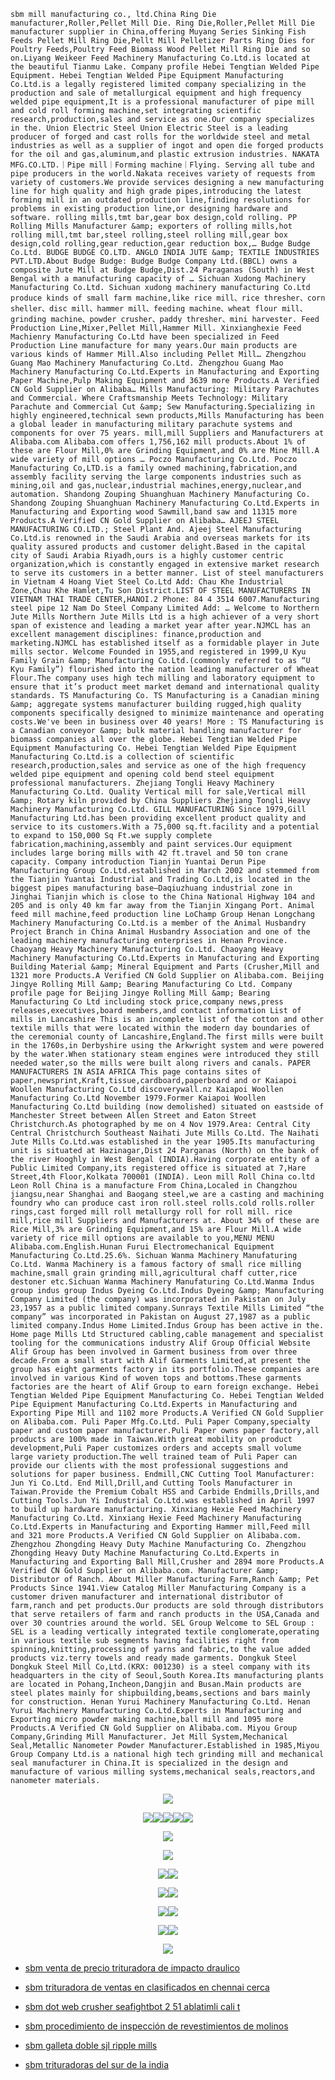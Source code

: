 
```
sbm mill manufacturing co., ltd.China Ring Die manufacturer,Roller,Pellet Mill Die. Ring Die,Roller,Pellet Mill Die manufacturer supplier in China,offering Muyang Series Sinking Fish Feeds Pellet Mill Ring Die,Pellt Mill Pelletizer Parts Ring Dies for Poultry Feeds,Poultry Feed Biomass Wood Pellet Mill Ring Die and so on.Liyang Weikeer Feed Machinery Manufacturing Co.Ltd.is located at the beautiful Tianmu Lake. Company profile Hebei Tengtian Welded Pipe Equipment. Hebei Tengtian Welded Pipe Equipment Manufacturing Co.Ltd.is a legally registered limited company specializing in the production and sale of metallurgical equipment and high frequency welded pipe equipment,It is a professional manufacturer of pipe mill and cold roll forming machine,set integrating scientific research,production,sales and service as one.Our company specializes in the. Union Electric Steel Union Electric Steel is a leading producer of forged and cast rolls for the worldwide steel and metal industries as well as a supplier of ingot and open die forged products for the oil and gas,aluminum,and plastic extrusion industries. NAKATA MFG.CO.LTD.｜Pipe mill｜Forming machine｜Flying. Serving all tube and pipe producers in the world.Nakata receives variety of requests from variety of customers.We provide services designing a new manufacturing line for high quality and high grade pipes,introducing the latest forming mill in an outdated production line,finding resolutions for problems in existing production line,or designing hardware and software. rolling mills,tmt bar,gear box design,cold rolling. PP Rolling Mills Manufacturer &amp; exporters of rolling mills,hot rolling mill,tmt bar,steel rolling,steel rolling mill,gear box design,cold rolling,gear reduction,gear reduction box,… Budge Budge Co.Ltd. BUDGE BUDGE CO.LTD. ANGLO INDIA JUTE &amp; TEXTILE INDUSTRIES PVT.LTD.About Budge Budge: Budge Budge Company Ltd.(BBCL) owns a composite Jute Mill at Budge Budge,Dist.24 Paraganas (South) in West Bengal with a manufacturing capacity of … Sichuan Xudong Machinery Manufacturing Co.Ltd. Sichuan xudong machinery manufacturing Co.Ltd produce kinds of small farm machine,like rice mill、rice thresher、corn sheller、disc mill、hammer mill、feeding machine、wheat flour mill、grinding machine、powder crusher、paddy thresher、mini harvester. Feed Production Line,Mixer,Pellet Mill,Hammer Mill. Xinxianghexie Feed Machienry Manufacturing Co.Ltd have been specialized in Feed Production Line manufacture for many years.Our main products are various kinds of Hammer Mill.Also including Pellet Mill… Zhengzhou Guang Mao Machinery Manufacturing Co.Ltd. Zhengzhou Guang Mao Machinery Manufacturing Co.Ltd.Experts in Manufacturing and Exporting Paper Machine,Pulp Making Equipment and 3639 more Products.A Verified CN Gold Supplier on Alibaba… Mills Manufacturing: Military Parachutes and Commercial. Where Craftsmanship Meets Technology: Military Parachute and Commercial Cut &amp; Sew Manufacturing.Specializing in highly engineered,technical sewn products,Mills Manufacturing has been a global leader in manufacturing military parachute systems and components for over 75 years. mill,mill Suppliers and Manufacturers at Alibaba.com Alibaba.com offers 1,756,162 mill products.About 1% of these are Flour Mill,0% are Grinding Equipment,and 0% are Mine Mill.A wide variety of mill options … Poczo Manufacturing Co.Ltd. Poczo Manufacturing Co,LTD.is a family owned machining,fabrication,and assembly facility serving the large components industries such as mining,oil and gas,nuclear,industrial machines,energy,nuclear,and automation. Shandong Zouping Shuanghuan Machinery Manufacturing Co. Shandong Zouping Shuanghuan Machinery Manufacturing Co.Ltd.Experts in Manufacturing and Exporting wood Sawmill,band saw and 11315 more Products.A Verified CN Gold Supplier on Alibaba… AJEEJ STEEL MANUFACTURING CO.LTD.; Steel Plant And. Ajeej Steel Manufacturing Co.Ltd.is renowned in the Saudi Arabia and overseas markets for its quality assured products and customer delight.Based in the capital city of Saudi Arabia Riyadh,ours is a highly customer centric organization,which is constantly engaged in extensive market research to serve its customers in a better manner. List of steel manufacturers in Vietnam 4 Hoang Viet Steel Co.Ltd Add: Chau Khe Industrial Zone,Chau Khe Hamlet,Tu Son District.LIST OF STEEL MANUFACTURERS IN VIETNAM THAI TRADE CENTER,HANOI.2 Phone: 84 4 3514 6007.Manufacturing steel pipe 12 Nam Do Steel Company Limited Add: … Welcome to Northern Jute Mills Northern Jute Mills Ltd is a high achiever of a very short span of existence and leading a market year after year.NJMCL has an excellent management disciplines: finance,production and marketing.NJMCL has established itself as a formidable player in Jute mills sector. Welcome Founded in 1955,and registered in 1999,U Kyu Family Grain &amp; Manufacturing Co.Ltd.(commonly referred to as “U Kyu Family”) flourished into the nation leading manufacturer of Wheat Flour.The company uses high tech milling and laboratory equipment to ensure that it’s product meet market demand and international quality standards. TS Manufacturing Co. TS Manufacturing is a Canadian mining &amp; aggregate systems manufacturer building rugged,high quality components specifically designed to minimize maintenance and operating costs.We've been in business over 40 years! More : TS Manufacturing is a Canadian conveyor &amp; bulk material handling manufacturer for biomass companies all over the globe. Hebei Tengtian Welded Pipe Equipment Manufacturing Co. Hebei Tengtian Welded Pipe Equipment Manufacturing Co.Ltd.is a collection of scientific research,production,sales and service as one of the high frequency welded pipe equipment and opening cold bend steel equipment professional manufacturers. Zhejiang Tongli Heavy Machinery Manufacturing Co.Ltd. Quality Vertical mill for sale,Vertical mill &amp; Rotary kiln provided by China Suppliers Zhejiang Tongli Heavy Machinery Manufacturing Co.Ltd. GILL MANUFACTURING Since 1979,Gill Manufacturing Ltd.has been providing excellent product quality and service to its customers.With a 75,000 sq.ft.facility and a potential to expand to 150,000 Sq Ft.we supply complete fabrication,machining,assembly and paint services.Our equipment includes large boring mills with 42 ft.travel and 50 ton crane capacity. Company introduction Tianjin Yuantai Derun Pipe Manufacturing Group Co.Ltd.established in March 2002 and stemmed from the Tianjin Yuantai Industrial and Trading Co.Ltd,is located in the biggest pipes manufacturing base—Daqiuzhuang industrial zone in Jinghai Tianjin which is close to the China National Highway 104 and 205 and is only 40 km far away from the Tianjin Xingang Port. Animal feed mill machine,feed production line LoChamp Group Henan Longchang Machinery Manufacturing Co.Ltd.is a member of the Animal Husbandry Project Branch in China Animal Husbandry Association and one of the leading machinery manufacturing enterprises in Henan Province. Chaoyang Heavy Machinery Manufacturing Co.Ltd. Chaoyang Heavy Machinery Manufacturing Co.Ltd.Experts in Manufacturing and Exporting Building Material &amp; Mineral Equipment and Parts (Crusher,Mill and 1321 more Products.A Verified CN Gold Supplier on Alibaba.com. Beijing Jingye Rolling Mill &amp; Bearing Manufacturing Co Ltd. Company profile page for Beijing Jingye Rolling Mill &amp; Bearing Manufacturing Co Ltd including stock price,company news,press releases,executives,board members,and contact information List of mills in Lancashire This is an incomplete list of the cotton and other textile mills that were located within the modern day boundaries of the ceremonial county of Lancashire,England.The first mills were built in the 1760s,in Derbyshire using the Arkwright system and were powered by the water.When stationary steam engines were introduced they still needed water,so the mills were built along rivers and canals. PAPER MANUFACTURERS IN ASIA AFRICA This page contains sites of paper,newsprint,Kraft,tissue,cardboard,paperboard and or Kaiapoi Woollen Manufacturing Co.Ltd discoverywall.nz Kaiapoi Woollen Manufacturing Co.Ltd November 1979.Former Kaiapoi Woollen Manufacturing Co.Ltd building (now demolished) situated on eastside of Manchester Street between Allen Street and Eaton Street Christchurch.As photographed by me on 4 Nov 1979.Area: Central City Central Christchurch Southeast Naihati Jute Mills Co.Ltd. The Naihati Jute Mills Co.Ltd.was established in the year 1905.Its manufacturing unit is situated at Hazinagar,Dist 24 Parganas (North) on the bank of the river Hooghly in West Bengal (INDIA).Having corporate entity of a Public Limited Company,its registered office is situated at 7,Hare Street,4th Floor,Kolkata 700001 (INDIA). Leon mill Roll China co.ltd Leon Roll China is a manufacture From China,Localed in Changzhou jiangsu,near Shanghai and Baogang steel,we are a casting and machining foundry who can produce cast iron roll.steel rolls.cold rolls.roller rings,cast forged mill roll metallurgy roll for roll mill. rice mill,rice mill Suppliers and Manufacturers at. About 34% of these are Rice Mill,3% are Grinding Equipment,and 15% are Flour Mill.A wide variety of rice mill options are available to you,MENU MENU Alibaba.com.English.Hunan Furui Electromechanical Equipment Manufacturing Co.Ltd.25.6%. Sichuan Wanma Machinery Manufaturing Co.Ltd. Wanma Machinery is a famous factory of small rice milling machine,small grain grinding mill,agricultural chaff cutter,rice destoner etc.Sichuan Wanma Machinery Manufaturing Co.Ltd.Wanma Indus group indus group Indus Dyeing Co.Ltd.Indus Dyeing &amp; Manufacturing Company Limited (the company) was incorporated in Pakistan on July 23,1957 as a public limited company.Sunrays Textile Mills Limited “the company” was incorporated in Pakistan on August 27,1987 as a public limited company.Indus Home Limited.Indus Group has been active in the. Home page Mills Ltd Structured cabling,cable management and specialist tooling for the communications industry Alif Group Official Website Alif Group has been involved in Garment business from over three decade.From a small start with Alif Garments Limited,at present the group has eight garments factory in its portfolio.These companies are involved in various Kind of woven tops and bottoms.These garments factories are the heart of Alif Group to earn foreign exchange. Hebei Tengtian Welded Pipe Equipment Manufacturing Co. Hebei Tengtian Welded Pipe Equipment Manufacturing Co.Ltd.Experts in Manufacturing and Exporting Pipe Mill and 1102 more Products.A Verified CN Gold Supplier on Alibaba.com. Puli Paper Mfg.Co.Ltd. Puli Paper Company,specialty paper and custom paper manufacturer.Puli Paper owns paper factory,all products are 100% made in Taiwan.With great mobility on product development,Puli Paper customizes orders and accepts small volume large variety production.The well trained team of Puli Paper can provide our clients with the most professional suggestions and solutions for paper business. Endmill,CNC Cutting Tool Manufacturer: Jun Yi Co.Ltd. End Mill,Drill,and Cutting Tools Manufacturer in Taiwan.Provide the Premium Cobalt HSS and Carbide Endmills,Drills,and Cutting Tools.Jun Yi Industrial Co.Ltd.was established in April 1997 to build up hardware manufacturing. Xinxiang Hexie Feed Machinery Manufacturing Co.Ltd. Xinxiang Hexie Feed Machinery Manufacturing Co.Ltd.Experts in Manufacturing and Exporting Hammer mill,Feed mill and 321 more Products.A Verified CN Gold Supplier on Alibaba.com. Zhengzhou Zhongding Heavy Duty Machine Manufacturing Co. Zhengzhou Zhongding Heavy Duty Machine Manufacturing Co.Ltd.Experts in Manufacturing and Exporting Ball Mill,Crusher and 2894 more Products.A Verified CN Gold Supplier on Alibaba.com. Manufacturer &amp; Distributor of Ranch. About Miller Manufacturing Farm,Ranch &amp; Pet Products Since 1941.View Catalog Miller Manufacturing Company is a customer driven manufacturer and international distributor of farm,ranch and pet products.Our products are sold through distributors that serve retailers of farm and ranch products in the USA,Canada and over 30 countries around the world. SEL Group Welcome to SEL Group : SEL is a leading vertically integrated textile conglomerate,operating in various textile sub segments having facilities right from spinning,knitting,processing of yarns and fabric,to the value added products viz.terry towels and ready made garments. Dongkuk Steel Dongkuk Steel Mill Co,Ltd.(KRX: 001230) is a steel company with its headquarters in the city of Seoul,South Korea.Its manufacturing plants are located in Pohang,Incheon,Dangjin and Busan.Main products are steel plates mainly for shipbuilding,beams,sections and bars mainly for construction. Henan Yurui Machinery Manufacturing Co.Ltd. Henan Yurui Machinery Manufacturing Co.Ltd.Experts in Manufacturing and Exporting micro powder making machine,ball mill and 1095 more Products.A Verified CN Gold Supplier on Alibaba.com. Miyou Group Company,Grinding Mill Manufacturer. Jet Mill System,Mechanical Seal,Metallic Nanometer Powder Manufacturer.Established in 1985,Miyou Group Company Ltd.is a national high tech grinding mill and mechanical seal manufacturer in China.It is specialized in the design and manufacture of various milling systems,mechanical seals,reactors,and nanometer materials. 
```

<div align="center">

<a href="https://es-crusher.shibang-china.com/github&k=sbm+mill+manufacturing+co.%2C+ltd."><img src="https://static.shibang-china.com/es/crusher/logo.jpg"></a>

<a href="https://es-crusher.shibang-china.com/github&k=sbm+mill+manufacturing+co.%2C+ltd."><img src="https://static.shibang-china.com/es/crusher/index.jpg"></a><a href="https://es-crusher.shibang-china.com/material.htmlgithub&k=sbm+mill+manufacturing+co.%2C+ltd."><img src="https://static.shibang-china.com/es/crusher/material.jpg"></a><a href="https://es-crusher.shibang-china.com/application.htmlgithub&k=sbm+mill+manufacturing+co.%2C+ltd."><img src="https://static.shibang-china.com/es/crusher/application.jpg"></a><a href="https://es-crusher.shibang-china.com/aboutus.htmlgithub&k=sbm+mill+manufacturing+co.%2C+ltd."><img src="https://static.shibang-china.com/es/crusher/aboutus.jpg"></a><a href="https://es-crusher.shibang-china.com/contact.htmlgithub&k=sbm+mill+manufacturing+co.%2C+ltd."><img src="https://static.shibang-china.com/es/crusher/contact.jpg"></a>

<a href="https://es-crusher.shibang-china.com/github&k=sbm+mill+manufacturing+co.%2C+ltd."><img src="https://static.shibang-china.com/es/crusher/banner.jpg"></a>

<a href="https://swt.shibang-china.com/github&k=sbm+mill+manufacturing+co.%2C+ltd."><img src="https://static.shibang-china.com/es/crusher/text.jpg"></a>

<a href="https://swt.shibang-china.com/github&k=sbm+mill+manufacturing+co.%2C+ltd."><img src="https://static.shibang-china.com/es/crusher/chat.jpg"></a><a href="https://es-crusher.shibang-china.com/contact.htmlgithub&k=sbm+mill+manufacturing+co.%2C+ltd."><img src="https://static.shibang-china.com/es/crusher/message.jpg"></a>

<a href="https://es-crusher.shibang-china.com/products/pe.htmlgithub&k=sbm+mill+manufacturing+co.%2C+ltd."><img src="https://static.shibang-china.com/es/crusher/pe.jpg"></a><a href="https://es-crusher.shibang-china.com/products/pf.htmlgithub&k=sbm+mill+manufacturing+co.%2C+ltd."><img src="https://static.shibang-china.com/es/crusher/pf.jpg"></a>

<a href="https://es-crusher.shibang-china.com/products/hpt.htmlgithub&k=sbm+mill+manufacturing+co.%2C+ltd."><img src="https://static.shibang-china.com/es/crusher/hpt.jpg"></a><a href="https://es-crusher.shibang-china.com/products/vsi.htmlgithub&k=sbm+mill+manufacturing+co.%2C+ltd."><img src="https://static.shibang-china.com/es/crusher/vsi.jpg"></a>

<a href="https://es-crusher.shibang-china.com/products/klv.htmlgithub&k=sbm+mill+manufacturing+co.%2C+ltd."><img src="https://static.shibang-china.com/es/crusher/klv.jpg"></a><a href="https://es-crusher.shibang-china.com/products/portable.htmlgithub&k=sbm+mill+manufacturing+co.%2C+ltd."><img src="https://static.shibang-china.com/es/crusher/portable.jpg"></a>

<a href="https://swt.shibang-china.com/github&k=sbm+mill+manufacturing+co.%2C+ltd."><img src="https://static.shibang-china.com/es/crusher/case.jpg"></a>

</div>


* [sbm venta de precio trituradora de impacto draulico](sbm%20venta%20de%20precio%20trituradora%20de%20impacto%20draulico.md)

* [sbm trituradora de ventas en clasificados en chennai cerca](sbm%20trituradora%20de%20ventas%20en%20clasificados%20en%20chennai%20cerca.md)

* [sbm dot web crusher seafightbot 2 51 ablatimli cali t](sbm%20dot%20web%20crusher%20seafightbot%202%2051%20ablatimli%20cali%20t.md)

* [sbm procedimiento de inspección de revestimientos de molinos](sbm%20procedimiento%20de%20inspecci%C3%B3n%20de%20revestimientos%20de%20molinos.md)

* [sbm galleta doble sjl ripple mills](sbm%20galleta%20doble%20sjl%20ripple%20mills.md)

* [sbm trituradoras del sur de la india](sbm%20trituradoras%20del%20sur%20de%20la%20india.md)